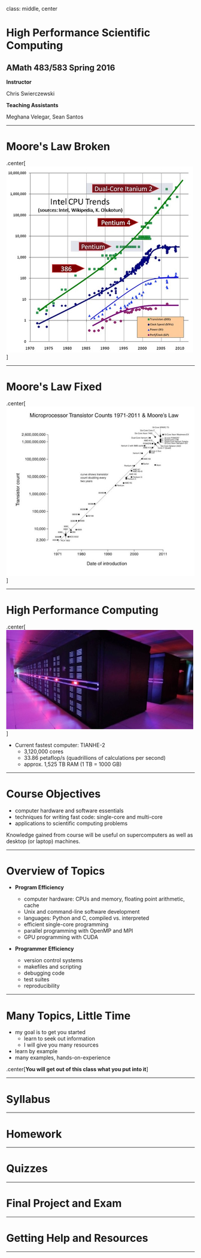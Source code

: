 class: middle, center

# High Performance Scientific Computing

## AMath 483/583 Spring 2016

**Instructor**

Chris Swierczewski

**Teaching Assistants**

Meghana Velegar, Sean Santos

---

# Moore's Law Broken

.center[![image](./images/moorefail.jpg)]

---

# Moore's Law Fixed

.center[![image](./images/moorefix.jpg)]

---

# High Performance Computing

.center[![image](./images/tianhe2.jpg)]

* Current fastest computer: TIANHE-2
  * 3,120,000 cores
  * 33.86 petaflop/s (quadrillions of calculations per second)
  * approx. 1,525 TB RAM (1 TB = 1000 GB)

---

# Course Objectives

* computer hardware and software essentials
* techniques for writing fast code: single-core and multi-core
* applications to scientific computing problems

Knowledge gained from course will be useful on supercomputers as well as desktop
(or laptop) machines.

---

# Overview of Topics

* **Program Efficiency**
  * computer hardware: CPUs and memory, floating point arithmetic, cache
  * Unix and command-line software development
  * languages: Python and C, compiled vs. interpreted
  * efficient single-core programming
  * parallel programming with OpenMP and MPI
  * GPU programming with CUDA

* **Programmer Efficiency**
  * version control systems
  * makefiles and scripting
  * debugging code
  * test suites
  * reproducibility

---

# Many Topics, Little Time

* my goal is to get you started
  * learn to seek out information
  * I will give you many resources
* learn by example
* many examples, hands-on-experience

.center[**You will get out of this class what you put into it**]

---

# Syllabus

---

# Homework

---

# Quizzes

---

# Final Project and Exam

---

# Getting Help and Resources

---

